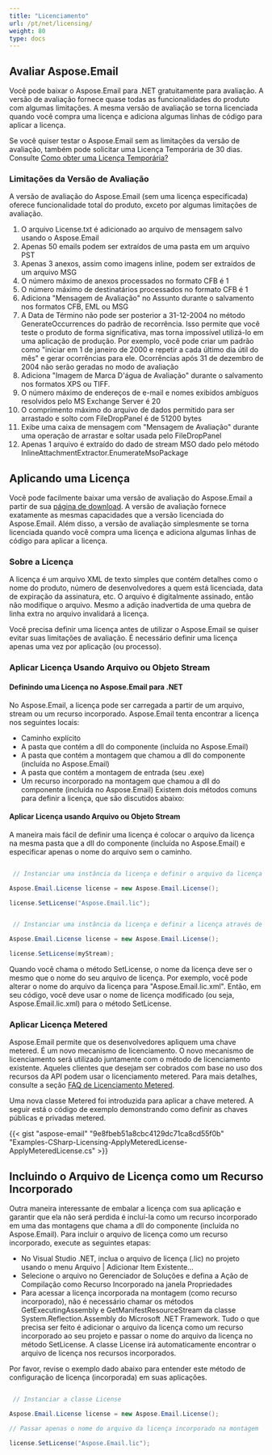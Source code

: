 ```yaml
---
title: "Licenciamento"
url: /pt/net/licensing/
weight: 80
type: docs
---
```



## **Avaliar Aspose.Email**
Você pode baixar o Aspose.Email para .NET gratuitamente para avaliação. A versão de avaliação fornece quase todas as funcionalidades do produto com algumas limitações. A mesma versão de avaliação se torna licenciada quando você compra uma licença e adiciona algumas linhas de código para aplicar a licença.

Se você quiser testar o Aspose.Email sem as limitações da versão de avaliação, também pode solicitar uma Licença Temporária de 30 dias. Consulte [Como obter uma Licença Temporária?](https://purchase.aspose.com/temporary-license)
### **Limitações da Versão de Avaliação**
A versão de avaliação do Aspose.Email (sem uma licença especificada) oferece funcionalidade total do produto, exceto por algumas limitações de avaliação.

1. O arquivo License.txt é adicionado ao arquivo de mensagem salvo usando o Aspose.Email
1. Apenas 50 emails podem ser extraídos de uma pasta em um arquivo PST
1. Apenas 3 anexos, assim como imagens inline, podem ser extraídos de um arquivo MSG
1. O número máximo de anexos processados no formato CFB é 1
1. O número máximo de destinatários processados no formato CFB é 1
1. Adiciona "Mensagem de Avaliação" no Assunto durante o salvamento nos formatos CFB, EML ou MSG
1. A Data de Término não pode ser posterior a 31-12-2004 no método GenerateOccurrences do padrão de recorrência. Isso permite que você teste o produto de forma significativa, mas torna impossível utilizá-lo em uma aplicação de produção. Por exemplo, você pode criar um padrão como "iniciar em 1 de janeiro de 2000 e repetir a cada último dia útil do mês" e gerar ocorrências para ele. Ocorrências após 31 de dezembro de 2004 não serão geradas no modo de avaliação
1. Adiciona "Imagem de Marca D'água de Avaliação" durante o salvamento nos formatos XPS ou TIFF.
1. O número máximo de endereços de e-mail e nomes exibidos ambíguos resolvidos pelo MS Exchange Server é 20
1. O comprimento máximo do arquivo de dados permitido para ser arrastado e solto com FileDropPanel é de 51200 bytes
1. Exibe uma caixa de mensagem com "Mensagem de Avaliação" durante uma operação de arrastar e soltar usada pelo FileDropPanel
1. Apenas 1 arquivo é extraído do dado de stream MSO dado pelo método InlineAttachmentExtractor.EnumerateMsoPackage
## **Aplicando uma Licença**
Você pode facilmente baixar uma versão de avaliação do Aspose.Email a partir de sua [página de download](https://www.nuget.org/packages/Aspose.Email/). A versão de avaliação fornece exatamente as mesmas capacidades que a versão licenciada do Aspose.Email. Além disso, a versão de avaliação simplesmente se torna licenciada quando você compra uma licença e adiciona algumas linhas de código para aplicar a licença.
### **Sobre a Licença**
A licença é um arquivo XML de texto simples que contém detalhes como o nome do produto, número de desenvolvedores a quem está licenciada, data de expiração da assinatura, etc. O arquivo é digitalmente assinado, então não modifique o arquivo. Mesmo a adição inadvertida de uma quebra de linha extra no arquivo invalidará a licença.

Você precisa definir uma licença antes de utilizar o Aspose.Email se quiser evitar suas limitações de avaliação. É necessário definir uma licença apenas uma vez por aplicação (ou processo).
### **Aplicar Licença Usando Arquivo ou Objeto Stream**
#### **Definindo uma Licença no Aspose.Email para .NET**
No Aspose.Email, a licença pode ser carregada a partir de um arquivo, stream ou um recurso incorporado. Aspose.Email tenta encontrar a licença nos seguintes locais:

- Caminho explícito
- A pasta que contém a dll do componente (incluída no Aspose.Email)
- A pasta que contém a montagem que chamou a dll do componente (incluída no Aspose.Email)
- A pasta que contém a montagem de entrada (seu .exe)
- Um recurso incorporado na montagem que chamou a dll do componente (incluída no Aspose.Email) Existem dois métodos comuns para definir a licença, que são discutidos abaixo:
#### **Aplicar Licença usando Arquivo ou Objeto Stream**
A maneira mais fácil de definir uma licença é colocar o arquivo da licença na mesma pasta que a dll do componente (incluída no Aspose.Email) e especificar apenas o nome do arquivo sem o caminho.

``` java

 // Instanciar uma instância da licença e definir o arquivo da licença através de seu caminho

Aspose.Email.License license = new Aspose.Email.License();

license.SetLicense("Aspose.Email.lic");

```

``` java

 // Instanciar uma instância da licença e definir a licença através de um stream

Aspose.Email.License license = new Aspose.Email.License();

license.SetLicense(myStream);

```

Quando você chama o método SetLicense, o nome da licença deve ser o mesmo que o nome do seu arquivo de licença. Por exemplo, você pode alterar o nome do arquivo da licença para "Aspose.Email.lic.xml". Então, em seu código, você deve usar o nome de licença modificado (ou seja, Aspose.Email.lic.xml) para o método SetLicense.
### **Aplicar Licença Metered**
Aspose.Email permite que os desenvolvedores apliquem uma chave metered. É um novo mecanismo de licenciamento. O novo mecanismo de licenciamento será utilizado juntamente com o método de licenciamento existente. Aqueles clientes que desejam ser cobrados com base no uso dos recursos da API podem usar o licenciamento metered. Para mais detalhes, consulte a seção [FAQ de Licenciamento Metered](https://purchase.aspose.com/faqs/licensing/metered).

Uma nova classe Metered foi introduzida para aplicar a chave metered. A seguir está o código de exemplo demonstrando como definir as chaves públicas e privadas metered.

{{< gist "aspose-email" "9e8fbeb51a8cbc4129dc71ca8cd55f0b" "Examples-CSharp-Licensing-ApplyMeteredLicense-ApplyMeteredLicense.cs" >}}
## **Incluindo o Arquivo de Licença como um Recurso Incorporado**
Outra maneira interessante de embalar a licença com sua aplicação e garantir que ela não será perdida é incluí-la como um recurso incorporado em uma das montagens que chama a dll do componente (incluída no Aspose.Email). Para incluir o arquivo de licença como um recurso incorporado, execute as seguintes etapas:

- No Visual Studio .NET, inclua o arquivo de licença (.lic) no projeto usando o menu Arquivo | Adicionar Item Existente...
- Selecione o arquivo no Gerenciador de Soluções e defina a Ação de Compilação como Recurso Incorporado na janela Propriedades
- Para acessar a licença incorporada na montagem (como recurso incorporado), não é necessário chamar os métodos GetExecutingAssembly e GetManifestResourceStream da classe System.Reflection.Assembly do Microsoft .NET Framework. Tudo o que precisa ser feito é adicionar o arquivo da licença como um recurso incorporado ao seu projeto e passar o nome do arquivo da licença no método SetLicense. A classe License irá automaticamente encontrar o arquivo de licença nos recursos incorporados.

Por favor, revise o exemplo dado abaixo para entender este método de configuração de licença (incorporada) em suas aplicações.

``` java

 // Instanciar a classe License

Aspose.Email.License license = new Aspose.Email.License();

// Passar apenas o nome do arquivo da licença incorporado na montagem

license.SetLicense("Aspose.Email.lic");

```
